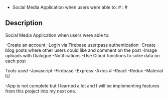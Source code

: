  - Social Media Application when users were able to: #      : # 

## Description
Social Media Application when users were able to:

-Create an account
-Login via Firebase user:pass authentication
-Create blog posts where other users could like and comment on the post
-Image uploads with Dialogue 
-Notifications 
-Use Cloud functions to sotre data on each post

Tools used
-Javascript -Firebase -Express -Axios   # -React -Redux -Material IU

-App is not complete but I learned a lot and I will be implementing features from this project into my next one. 
